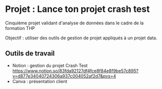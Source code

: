 # Projet : Lance ton projet crash test

Cinquième projet validant d'analyse de données dans le cadre de la formation THP  

Objectif : utiliser des outils de gestion de projet appliqués à un projet data.

## Outils de travail

- Notion : gestion du projet Crash Test 
https://www.notion.so/83fda92127df4fce8f84e8f9be57c895?v=d877e34040724306a937c004052af2d7&pvs=4
- Canva : présentation client
